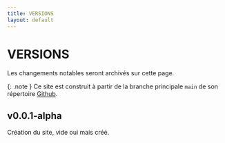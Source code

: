 ```yaml
---
title: VERSIONS
layout: default
---
```


# VERSIONS

Les changements notables seront archivés sur cette page.

{: .note }
Ce site est construit à partir de la branche principale `main` de son répertoire [Github].

[Github]: https://github.com/pandaperche/think-web-usage

## v0.0.1-alpha

Création du site, vide oui mais créé.
